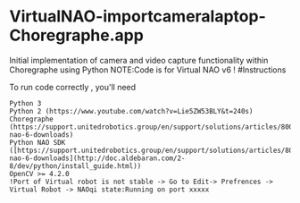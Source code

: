 ﻿# VirtualNAO-importcameralaptop-Choregraphe.app
Initial implementation of camera and video capture functionality within Choregraphe using Python
NOTE:Code is for Virtual NAO v6 !
#Instructions

To run code correctly , you'll need

    Python 3
    Python 2 (https://www.youtube.com/watch?v=Lie5ZW53BLY&t=240s)
    Choregraphe (https://support.unitedrobotics.group/en/support/solutions/articles/80001018812-nao-6-downloads)
    Python NAO SDK ([https://support.unitedrobotics.group/en/support/solutions/articles/80001018812-nao-6-downloads](http://doc.aldebaran.com/2-8/dev/python/install_guide.html))
    OpenCV >= 4.2.0
    !Port of Virtual robot is not stable -> Go to Edit-> Prefrences -> Virtual Robot -> NAOqi state:Running on port xxxxx
  
   

